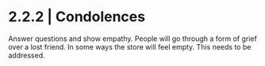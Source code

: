 # 2.2.2 | Condolences

Answer questions and show empathy. People will go through a form of grief over a lost friend. In some ways the store will feel empty. This needs to be addressed.
